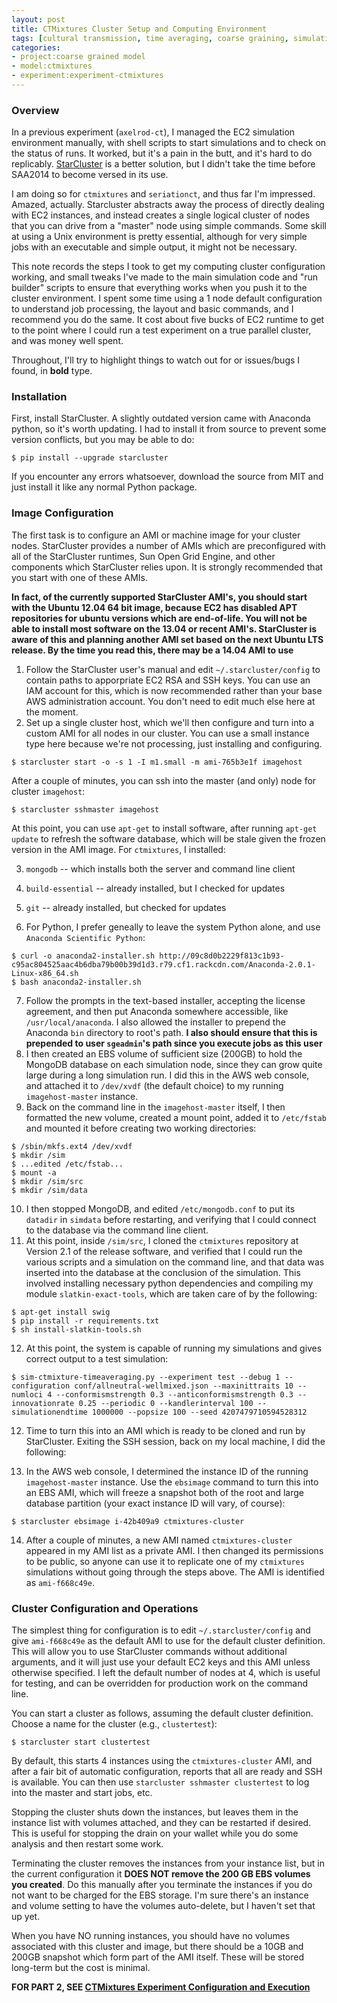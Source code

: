 ```yaml
---
layout: post
title: CTMixtures Cluster Setup and Computing Environment
tags: [cultural transmission, time averaging, coarse graining, simulation, dissertation, open science, reproducible science, experiments, experiment-ctmixture, ML, computational science, aws]
categories: 
- project:coarse grained model
- model:ctmixtures
- experiment:experiment-ctmixtures
---
```


### Overview ###

In a previous experiment (`axelrod-ct`), I managed the EC2 simulation environment manually, with shell scripts to start simulations and to check on the status of runs.  It worked, but it's a pain in the butt, and it's hard to do replicably.  [StarCluster](http://star.mit.edu/cluster/index.html) is a better solution, but I didn't take the time before SAA2014 to become versed in its use.  

I am doing so for `ctmixtures` and `seriationct`, and thus far I'm impressed.  Amazed, actually.  Starcluster abstracts away the process of directly dealing with EC2 instances, and instead creates a single logical cluster of nodes that you can drive from a "master" node using simple commands.  Some skill at using a Unix environment is pretty essential, although for very simple jobs with an executable and simple output, it might not be necessary.  

This note records the steps I took to get my computing cluster configuration working, and small tweaks I've made to the main simulation code and "run builder" scripts to ensure that everything works when you push it to the cluster environment.  I spent some time using a 1 node default configuration to understand job processing, the layout and basic commands, and I recommend you do the same.  It cost about five bucks of EC2 runtime to get to the point where I could run a test experiment on a true parallel cluster, and was money well spent.

Throughout, I'll try to highlight things to watch out for or issues/bugs I found, in **bold** type.  

### Installation ###

First, install StarCluster.  A slightly outdated version came with Anaconda python, so it's worth updating.  I had to install it from source to prevent some version conflicts, but you may be able to do:

```{.shell}
$ pip install --upgrade starcluster
```

If you encounter any errors whatsoever, download the source from MIT and just install it like any normal Python package.  

### Image Configuration ###

The first task is to configure an AMI or machine image for your cluster nodes.  StarCluster provides a number of AMIs which are preconfigured with all of the StarCluster runtimes, Sun Open Grid Engine, and other components which StarCluster relies upon.  It is strongly recommended that you start with one of these AMIs.  

**In fact, of the currently supported StarCluster AMI's, you should start with the Ubuntu 12.04 64 bit image, because EC2 has disabled APT repositories for ubuntu versions which are end-of-life.  You will not be able to install most software on the 13.04 or recent AMI's.  StarCluster is aware of this and planning another AMI set based on the next Ubuntu LTS release.  By the time you read this, there may be a 14.04 AMI to use**

1. Follow the StarCluster user's manual and edit `~/.starcluster/config` to contain paths to apporpriate EC2 RSA and SSH keys.  You can use an IAM account for this, which is now recommended rather than your base AWS administration account.  You don't need to edit much else here at the moment.  
1. Set up a single cluster host, which we'll then configure and turn into a custom AMI for all nodes in our cluster.  You can use a small instance type here because we're not processing, just installing and configuring.  

```{.shell}
$ starcluster start -o -s 1 -I m1.small -m ami-765b3e1f imagehost
```

After a couple of minutes, you can ssh into the master (and only) node for cluster `imagehost`:

```{.shell}
$ starcluster sshmaster imagehost
``` 

At this point, you can use `apt-get` to install software, after running `apt-get update` to refresh the software database, which will be stale given the frozen version in the AMI image.  For `ctmixtures`, I installed:

3.  `mongodb` -- which installs both the server and command line client
4.  `build-essential` -- already installed, but I checked for updates
5.  `git` -- already installed, but checked for updates

6. For Python, I prefer geneally to leave the system Python alone, and use `Anaconda Scientific Python`:

```{.shell}
$ curl -o anaconda2-installer.sh http://09c8d0b2229f813c1b93-c95ac804525aac4b6dba79b00b39d1d3.r79.cf1.rackcdn.com/Anaconda-2.0.1-Linux-x86_64.sh
$ bash anaconda2-installer.sh
```

7. Follow the prompts in the text-based installer, accepting the license agreement, and then put Anaconda somewhere accessible, like `/usr/local/anaconda`.  I also allowed the installer to prepend the Anaconda `bin` directory to root's path.  **I also should ensure that this is prepended to user `sgeadmin`'s  path since you execute jobs as this user**
8. I then created an EBS volume of sufficient size (200GB) to hold the MongoDB database on each simulation node, since they can grow quite large during a long simulation run.  I did this in the AWS web console, and attached it to `/dev/xvdf` (the default choice) to my running `imagehost-master` instance.  
9. Back on the command line in the `imagehost-master` itself, I then formatted the new volume, created a mount point, added it to `/etc/fstab` and mounted it before creating two working directories:

```{.shell}
$ /sbin/mkfs.ext4 /dev/xvdf
$ mkdir /sim
$ ...edited /etc/fstab...
$ mount -a
$ mkdir /sim/src
$ mkdir /sim/data
```

10.  I then stopped MongoDB, and edited `/etc/mongodb.conf` to put its `datadir` in `simdata` before restarting, and verifying that I could connect to the database via the command line client.  
11.  At this point, inside `/sim/src`, I cloned the `ctmixtures` repository at Version 2.1 of the release software, and verified that I could run the various scripts and a simulation on the command line, and that data was inserted into the database at the conclusion of the simulation.  This involved installing necessary python dependencies and compiling my module `slatkin-exact-tools`, which are taken care of by the following:

```{.shell}
$ apt-get install swig
$ pip install -r requirements.txt
$ sh install-slatkin-tools.sh
```

12. At this point, the system is capable of running my simulations and gives correct output to a test simulation:

```{.shell}
$ sim-ctmixture-timeaveraging.py --experiment test --debug 1 --configuration conf/allneutral-wellmixed.json --maxinittraits 10 --numloci 4 --conformismstrength 0.3 --anticonformismstrength 0.3 --innovationrate 0.25 --periodic 0 --kandlerinterval 100 --simulationendtime 1000000 --popsize 100 --seed 4207479710594528312
```
12. Time to turn this into an AMI which is ready to be cloned and run by StarCluster.  Exiting the SSH session, back on my local machine, I did the following:

13.  In the AWS web console, I determined the instance ID of the running `imagehost-master` instance.  Use the `ebsimage` command to turn this into an EBS AMI, which will freeze a snapshot both of the root and large database partition (your exact instance ID will vary, of course): 

```{.shell}
$ starcluster ebsimage i-42b409a9 ctmixtures-cluster
```

14. After a couple of minutes, a new AMI named `ctmixtures-cluster` appeared in my AMI list as a private AMI.  I then changed its permissions to be public, so anyone can use it to replicate one of my `ctmixtures` simulations without going through the steps above.  The AMI is identified as `ami-f668c49e`.  

### Cluster Configuration and Operations ###

The simplest thing for configuration is to edit `~/.starcluster/config` and give `ami-f668c49e` as the default AMI to use for the default cluster definition.  This will allow you to use StarCluster commands without additional arguments, and it will just use your default EC2 keys and this AMI unless otherwise specified.  I left the default number of nodes at 4, which is useful for testing, and can be overridden for production work on the command line.

You can start a cluster as follows, assuming the default cluster definition.  Choose a name for the cluster (e.g., `clustertest`):

```{.shell}
$ starcluster start clustertest
```

By default, this starts 4 instances using the `ctmixtures-cluster` AMI, and after a fair bit of automatic configuration, reports that all are ready and SSH is available.  You can then use `starcluster sshmaster clustertest` to log into the master and start jobs, etc.  

Stopping the cluster shuts down the instances, but leaves them in the instance list with volumes attached, and they can be restarted if desired.  This is useful for stopping the drain on your wallet while you do some analysis and then restart some work. 

Terminating the cluster removes the instances from your instance list, but in the current configuration it **DOES NOT remove the 200 GB EBS volumes you created**.  Do this manually after you terminate the instances if you do not want to be charged for the EBS storage.  I'm sure there's an instance and volume setting to have the volumes auto-delete, but I haven't set that up yet.  

When you have NO running instances, you should have no volumes associated with this cluster and image, but there should be a 10GB and 200GB snapshot which form part of the AMI itself.  These will be stored long-term but the cost is minimal.  


**FOR PART 2, SEE [CTMixtures Experiment Configuration and Execution](/project:coarse%20grained%20model/model:ctmixtures/experiment:experiment-ctmixtures/2014/09/14/ctmixtures-job-execution.html)**



